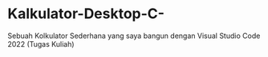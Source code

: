 # Kalkulator-Desktop-C-
Sebuah Kolkulator Sederhana yang saya bangun dengan Visual Studio Code 2022 (Tugas Kuliah)
